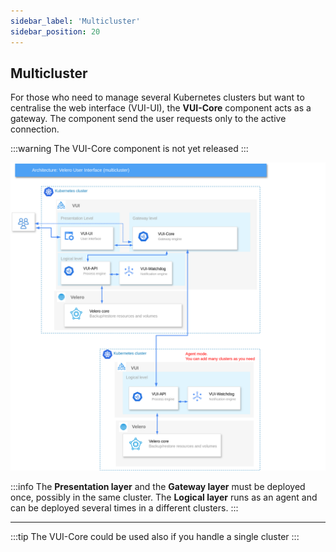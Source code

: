 ```yaml
---
sidebar_label: 'Multicluster'
sidebar_position: 20
---
```


## Multicluster

For those who need to manage several Kubernetes clusters but want to centralise the web interface (VUI-UI), the **VUI-Core** component acts as a gateway. The component send the user requests only to the active connection.

:::warning
The VUI-Core component is not yet released
:::

![software-archiceture](./../../assets//screenshots/21_sa_VUI_Core.png)

:::info
The **Presentation layer** and the **Gateway layer** must be deployed once, possibly in the same cluster. The **Logical layer** runs as an agent and can be deployed several times in a different clusters.
:::

---
:::tip
The VUI-Core could be used also if you handle a single cluster
:::